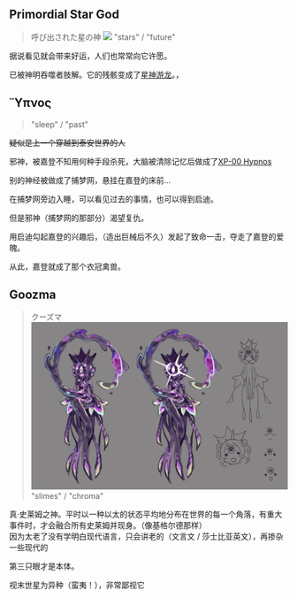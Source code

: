 ﻿## Primordial Star God
> 呼び出された星の神
![](Illustration35_3.png)
> "stars" / "future"

据说看见就会带来好运，人们也常常向它许愿。

已被神明吞噬者肢解。它的残骸变成了[星神游龙](..\Primordials\README.md)。，

## Ὕπνος
> "sleep" / "past"

~~疑似是上一个穿越到泰安世界的人~~

邪神，被嘉登不知用何种手段杀死，大脑被清除记忆后做成了[XP-00 Hypnos](..\Exos\README.md)

别的神经被做成了捕梦网，悬挂在嘉登的床前...

在捕梦网旁边入睡，可以看见过去的事情，也可以得到启迪。

但是邪神（捕梦网的那部分）渴望复仇。

用启迪勾起嘉登的兴趣后，（造出巨械后不久）发起了致命一击，夺走了嘉登的爱魄。

从此，嘉登就成了那个衣冠禽兽。

## Goozma
> クーズマ
![](Illustration23.png)
> "slimes" / "chroma"

真·史莱姆之神。平时以一种以太的状态平均地分布在世界的每一个角落，有重大事件时，才会融合所有史莱姆并现身。（像基格尔德那样）
<br>
因为太老了没有学明白现代语言，只会讲老的（文言文 / 莎士比亚英文），再掺杂一些现代的

第三只眼才是本体。


视末世星为异种（蛮夷！），非常鄙视它